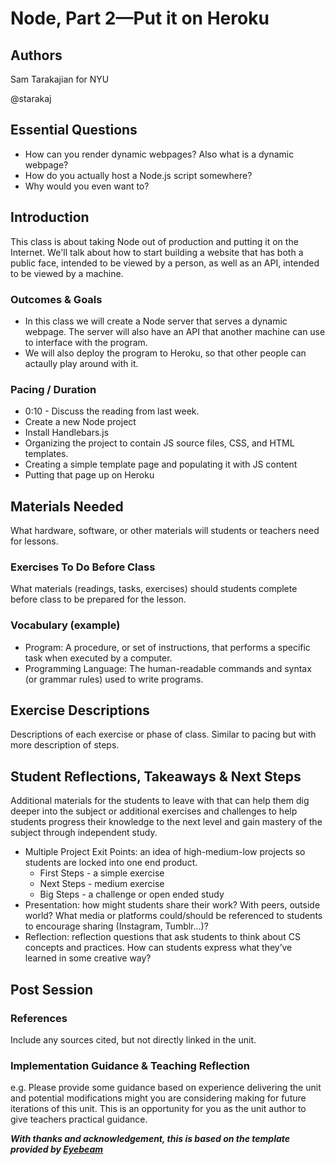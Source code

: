 # Node, Part 2—Put it on Heroku

## Authors
Sam Tarakajian for NYU

@starakaj

## Essential Questions
- How can you render dynamic webpages? Also what is a dynamic webpage?
- How do you actually host a Node.js script somewhere?
- Why would you even want to?

## Introduction
This class is about taking Node out of production and putting it on the Internet. We'll talk about how to start building a website that has both a public face, intended to be viewed by a person, as well as an API, intended to be viewed by a machine.

### Outcomes & Goals
* In this class we will create a Node server that serves a dynamic webpage. The server will also have an API that another machine can use to interface with the program.
* We will also deploy the program to Heroku, so that other people can actaully play around with it.

### Pacing / Duration
- 0:10 - Discuss the reading from last week.
- Create a new Node project
- Install Handlebars.js
- Organizing the project to contain JS source files, CSS, and HTML templates.
- Creating a simple template page and populating it with JS content
- Putting that page up on Heroku

## Materials Needed
What hardware, software, or other materials will students or teachers need for lessons.

### Exercises To Do Before Class
What materials (readings, tasks, exercises) should students complete before class to be prepared for the lesson.

### Vocabulary (example)
* Program: A procedure, or set of instructions, that performs a specific task when executed by a computer. 
* Programming Language: The human-readable commands and syntax (or grammar rules) used to write programs. 

## Exercise Descriptions
Descriptions of each exercise or phase of class. Similar to pacing but with more description of steps.

## Student Reflections, Takeaways & Next Steps
Additional materials for the students to leave with that can help them dig deeper into the subject or additional exercises and challenges to help students progress their knowledge to the next level and gain mastery of the subject through independent study.

* Multiple Project Exit Points: an idea of high-medium-low projects so students are locked into one end product.
  * First Steps - a simple exercise
  * Next Steps - medium exercise
  * Big Steps - a challenge or open ended study
* Presentation: how might students share their work? With peers, outside world? What media or platforms could/should be referenced to students to encourage sharing (Instagram, Tumblr...)? 
* Reflection: reflection questions that ask students to think about CS concepts and practices. How can students express what they’ve learned in some creative way?

## Post Session

### References
Include any sources cited, but not directly linked in the unit.

### Implementation Guidance & Teaching Reflection  
e.g. Please provide some guidance based on experience delivering the unit and potential modifications might you are considering making for future iterations of this unit. This is an opportunity for you as the unit author to give teachers practical guidance.

***With thanks and acknowledgement, this is based on the template provided by [Eyebeam](https://github.com/eyebeam/curriculum/blob/master/TEMPLATE.md)***